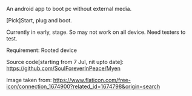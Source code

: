 An android app to boot pc without external media.

[Pick]Start, plug and boot.

Currently in early, stage. So may not work on all device. Need testers to test.

Requirement: Rooted device


Source code[starting from 7 Jul, nit upto date]: https://github.com/SoulForeverInPeace/Myen

Image taken from: https://www.flaticon.com/free-icon/connection_1674900?related_id=1674798&origin=search




